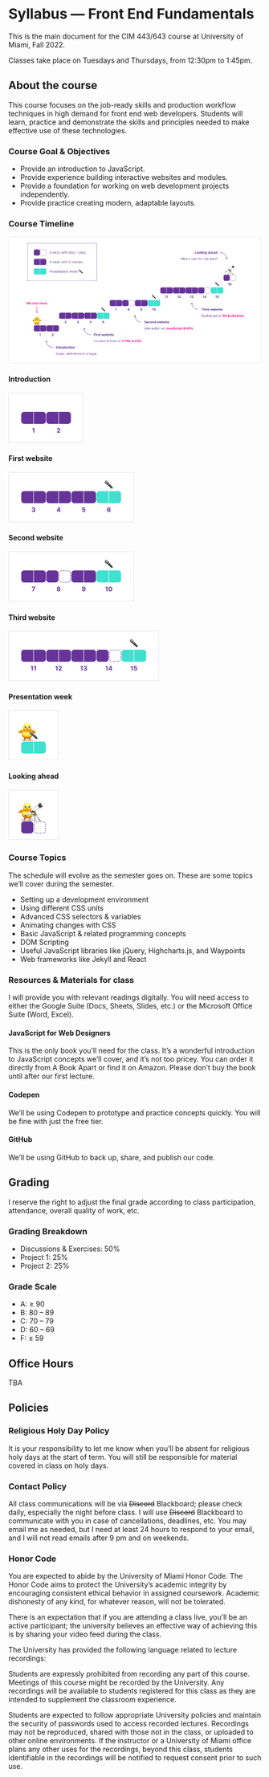 # Syllabus — Front End Fundamentals

This is the main document for the CIM 443/643 course at University of Miami, Fall 2022.

Classes take place on Tuesdays and Thursdays, from 12:30pm to 1:45pm.

## About the course

This course focuses on the job-ready skills and production workflow techniques in high demand for front end web developers. Students will learn, practice and demonstrate the skills and principles needed to make effective use of these technologies.

### Course Goal & Objectives

- Provide an introduction to JavaScript.
- Provide experience building interactive websites and modules.
- Provide a foundation for working on web development projects independently.
- Provide practice creating modern, adaptable layouts.

### Course Timeline

![Weekly gantt chart shows 16 weeks of class, divided into 5 blocks: “Introduction”, “First website”, “Second website”, “Third website”, and “Looking ahead”](assets/cim643.png)

#### Introduction

![2 weeks](assets/part-0.png)

#### First website
![4 weeks](assets/part-1.png)

#### Second website
![4 weeks](assets/part-2.png)

#### Third website
![5 weeks](assets/part-3.png)

#### Presentation week
![Character with microphone](assets/presentation-week.png)

#### Looking ahead
![Character with telescope](assets/looking-ahead.png)

### Course Topics

The schedule will evolve as the semester goes on. These are some topics we’ll cover during the semester.

- Setting up a development environment
- Using different CSS units
- Advanced CSS selectors & variables
- Animating changes with CSS
- Basic JavaScript & related programming concepts
- DOM Scripting
- Useful JavaScript libraries like jQuery, Highcharts.js, and Waypoints
- Web frameworks like Jekyll and React

### Resources & Materials for class

I will provide you with relevant readings digitally. You will need access to either the Google Suite (Docs, Sheets, Slides, etc.) or the Microsoft Office Suite (Word, Excel).

#### JavaScript for Web Designers

This is the only book you’ll need for the class. It’s a wonderful introduction to JavaScript concepts we’ll cover, and it’s not too pricey. You can order it directly from A Book Apart
or find it on Amazon. Please don’t buy the book until after our first lecture.

#### Codepen

We’ll be using Codepen to prototype and practice concepts quickly. You will be fine with just the free tier.

#### GitHub

We’ll be using GitHub to back up, share, and publish our code.

## Grading

I reserve the right to adjust the final grade according to class participation, attendance, overall
quality of work, etc.

### Grading Breakdown

- Discussions & Exercises: 50%
- Project 1: 25%
- Project 2: 25%

### Grade Scale

- A: ≥ 90
- B: 80 – 89
- C: 70 – 79
- D: 60 – 69
- F: ≤ 59

## Office Hours

TBA

## Policies

### Religious Holy Day Policy

It is your responsibility to let me know when you’ll be absent for religious holy days at the start of term. You will still be responsible for material covered in class on holy days.

### Contact Policy

All class communications will be via ~~Discord~~ Blackboard; please check daily, especially the night before class. I will use ~~Discord~~ Blackboard to communicate with you in case of cancellations, deadlines, etc. You may email me as needed, but I need at least 24 hours to respond to your email, and I will not read emails after 9 pm and on weekends.

### Honor Code

You are expected to abide by the University of Miami Honor Code. The Honor Code aims to protect the University’s academic integrity by encouraging consistent ethical behavior in assigned coursework. Academic dishonesty of any kind, for whatever reason, will not be tolerated.

There is an expectation that if you are attending a class live, you’ll be an active participant; the university believes an effective way of achieving this is by sharing your video feed during the class.

The University has provided the following language related to lecture recordings:

Students are expressly prohibited from recording any part of this course. Meetings of this course might be recorded by the University. Any recordings will be available to students registered for this class as they are intended to supplement the classroom experience.

Students are expected to follow appropriate University policies and maintain the security of passwords used to access recorded lectures. Recordings may not be reproduced, shared with those not in the class, or uploaded to other online environments. If the instructor or a University of Miami office plans any other uses for the recordings, beyond this class, students identifiable in the recordings will be notified to request consent prior to such use.